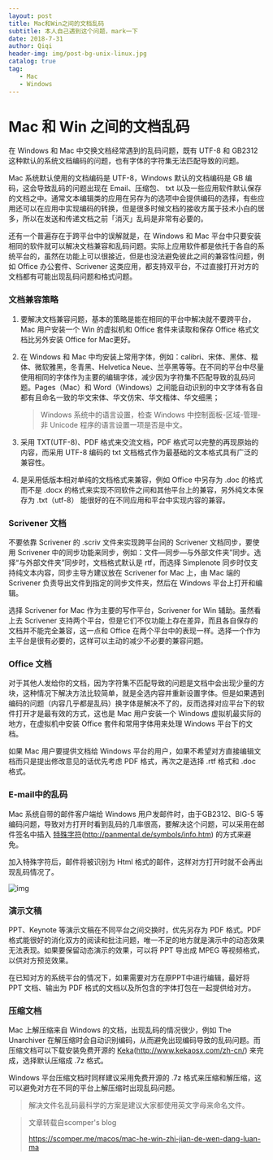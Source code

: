 ```yaml
---
layout: post
title: Mac和Win之间的文档乱码
subtitle: 本人自己遇到这个问题，mark一下
date: 2018-7-31
author: Qiqi
header-img: img/post-bg-unix-linux.jpg
catalog: true
tag:
   - Mac
   - Windows
---
```


#  Mac 和 Win 之间的文档乱码

在 Windows 和 Mac 中交换文档经常遇到的乱码问题，既有 UTF-8 和 GB2312 这种默认的系统文档编码的问题，也有字体的字符集无法匹配导致的问题。

Mac 系统默认使用的文档编码是 UTF-8，Windows 默认的文档编码是 GB 编码，这会导致乱码的问题出现在 Email、压缩包、 txt 以及一些应用软件默认保存的文档之中。通常文本编辑类的应用在另存为的选项中会提供编码的选择，有些应用还可以在应用中实现编码的转换，但是很多时候文档的接收方属于技术小白的居多，所以在发送和传递文档之前「消灭」乱码是非常有必要的。

还有一个普遍存在于跨平台中的误解就是，在 Windows 和 Mac 平台中只要安装相同的软件就可以解决文档兼容和乱码问题。实际上应用软件都是依托于各自的系统平台的，虽然在功能上可以很接近，但是也没法避免彼此之间的兼容性问题，例如 Office 办公套件、Scrivener 这类应用，都支持双平台，不过直接打开对方的文档都有可能出现乱码问题和格式问题。

### 文档兼容策略

1. 要解决文档兼容问题，基本的策略是能在相同的平台中解决就不要跨平台，Mac 用户安装一个 Win 的虚拟机和 Office 套件来读取和保存 Office 格式文档比另外安装 Office for Mac更好。

2. 在 Windows 和 Mac 中均安装上常用字体，例如：calibri、宋体、黑体、楷体、微软雅黑，冬青黑、Helvetica Neue、兰亭黑等等。在不同的平台中尽量使用相同的字体作为主要的编辑字体，减少因为字符集不匹配导致的乱码问题。Pages（Mac）和 Word（Windows）之间能自动识别的中文字体有各自都有且命名一致的华文宋体、华文仿宋、华文楷体、华文细黑；

   > Windows 系统中的语言设置，检查 Windows 中控制面板-区域-管理-非 Unicode 程序的语言设置一项是否是中文。

3. 采用 TXT(UTF-8)、PDF 格式来交流文档，PDF 格式可以完整的再现原始的内容，而采用 UTF-8 编码的 txt 文档格式作为最基础的文本格式具有广泛的兼容性。

4. 是采用低版本相对单纯的文档格式来兼容，例如 Office 中另存为 .doc 的格式而不是 .docx 的格式来实现不同软件之间和其他平台上的兼容，另外纯文本保存为 .txt（utf-8） 能很好的在不同应用和平台中实现内容的兼容。

### Scrivener 文档

不要依靠 Scrivener 的 .scriv 文件来实现跨平台间的 Scrivener 文档同步，要使用 Scrivener 中的同步功能来同步，例如：文件—同步—与外部文件夹”同步。选择“与外部文件夹”同步时，文档格式默认是 rtf，而选择 Simplenote 同步时仅支持纯文本内容，同步主导方建议放在 Scrivener for Mac 上，由 Mac 端的 Scrivener 负责导出文件到指定的同步文件夹，然后在 Windows 平台上打开和编辑。

选择 Scrivener for Mac 作为主要的写作平台，Scrivener for Win 辅助。虽然看上去 Scrivener 支持两个平台，但是它们不仅功能上存在差异，而且各自保存的文档并不能完全兼容，这一点和 Office 在两个平台中的表现一样。选择一个作为主平台是很有必要的，这样可以主动的减少不必要的兼容问题。

### Office 文档

对于其他人发给你的文档，因为字符集不匹配导致的问题是文档中会出现少量的方块，这种情况下解决方法比较简单，就是全选内容并重新设置字体。但是如果遇到编码的问题（内容几乎都是乱码）换字体是解决不了的，反而选择对应平台下的软件打开才是最有效的方式，这也是 Mac 用户安装一个 Windows 虚拟机最实际的地方，在虚拟机中安装 Office 套件和常用字体用来处理 Windows 平台下的文档。

如果 Mac 用户要提供文档给 Windows 平台的用户，如果不希望对方直接编辑文档而只是提出修改意见的话优先考虑 PDF 格式，再次之是选择 .rtf 格式和 .doc 格式。

### E-mail中的乱码

Mac 系统自带的邮件客户端给 Windows 用户发邮件时，由于GB2312、BIG-5 等编码问题，导致对方打开时看到乱码的几率很高，要解决这个问题，可以采用在邮件签名中插入 [特殊字符](https://scomper.me/macos/mac-he-win-zhi-jian-de-wen-dang-luan-ma#)(http://panmental.de/symbols/info.htm) 的方式来避免。

加入特殊字符后，邮件将被识别为 Html 格式的邮件，这样对方打开时就不会再出现乱码情况了。

![img](https://scomper.me/_image/2017-09-22_14-59-55.png)

### 演示文稿

PPT、Keynote 等演示文稿在不同平台之间交换时，优先另存为 PDF 格式。PDF 格式能很好的消化双方的阅读和批注问题，唯一不足的地方就是演示中的动态效果无法表现。如果要保留动态演示的效果，可以将 PPT 导出成 MPEG 等视频格式，以供对方预览效果。

在已知对方的系统平台的情况下，如果需要对方在原PPT中进行编辑，最好将 PPT 文档、输出为 PDF 格式的文档以及所包含的字体打包在一起提供给对方。

### 压缩文档

Mac 上解压缩来自 Windows 的文档，出现乱码的情况很少，例如 The Unarchiver 在解压缩时会自动识别编码，从而避免出现编码导致的乱码问题。而压缩文档可以下载安装免费开源的 [Keka](https://scomper.me/macos/mac-he-win-zhi-jian-de-wen-dang-luan-ma#)(http://www.kekaosx.com/zh-cn/) 来完成，选择默认压缩成 .7z 格式。

Windows 平台压缩文档时同样建议采用免费开源的 .7z 格式来压缩和解压缩，这可以避免对方在不同的平台上解压缩时出现乱码问题。

> 解决文件名乱码最科学的方案是建议大家都使用英文字母来命名文件。

> 文章转载自scomper's blog
>
> https://scomper.me/macos/mac-he-win-zhi-jian-de-wen-dang-luan-ma
